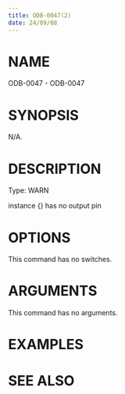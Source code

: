 ```yaml
---
title: ODB-0047(2)
date: 24/09/08
---
```


# NAME

ODB-0047 - ODB-0047

# SYNOPSIS

N/A.

# DESCRIPTION

Type: WARN

instance {} has no output pin

# OPTIONS

This command has no switches.

# ARGUMENTS

This command has no arguments.

# EXAMPLES

# SEE ALSO
